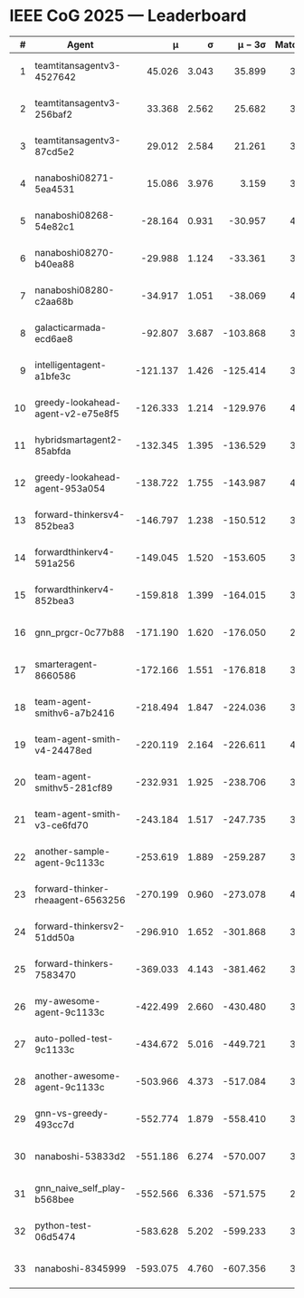 # IEEE CoG 2025 — Leaderboard

| # | Agent | μ | σ | μ − 3σ | Matches | Updated |
|---:|---|---:|---:|---:|---:|---|
| 1 | teamtitansagentv3-4527642 | 45.026 | 3.043 | 35.899 | 3256 | 2025-09-01 21:53 |
| 2 | teamtitansagentv3-256baf2 | 33.368 | 2.562 | 25.682 | 3634 | 2025-09-01 21:53 |
| 3 | teamtitansagentv3-87cd5e2 | 29.012 | 2.584 | 21.261 | 3498 | 2025-09-01 21:53 |
| 4 | nanaboshi08271-5ea4531 | 15.086 | 3.976 | 3.159 | 3800 | 2025-09-01 21:53 |
| 5 | nanaboshi08268-54e82c1 | -28.164 | 0.931 | -30.957 | 4000 | 2025-09-01 21:53 |
| 6 | nanaboshi08270-b40ea88 | -29.988 | 1.124 | -33.361 | 3800 | 2025-09-01 21:53 |
| 7 | nanaboshi08280-c2aa68b | -34.917 | 1.051 | -38.069 | 4100 | 2025-09-01 21:53 |
| 8 | galacticarmada-ecd6ae8 | -92.807 | 3.687 | -103.868 | 3580 | 2025-09-01 21:53 |
| 9 | intelligentagent-a1bfe3c | -121.137 | 1.426 | -125.414 | 3502 | 2025-09-01 21:53 |
| 10 | greedy-lookahead-agent-v2-e75e8f5 | -126.333 | 1.214 | -129.976 | 4188 | 2025-09-01 21:53 |
| 11 | hybridsmartagent2-85abfda | -132.345 | 1.395 | -136.529 | 3184 | 2025-09-01 21:53 |
| 12 | greedy-lookahead-agent-953a054 | -138.722 | 1.755 | -143.987 | 4068 | 2025-09-01 21:53 |
| 13 | forward-thinkersv4-852bea3 | -146.797 | 1.238 | -150.512 | 3131 | 2025-09-01 21:53 |
| 14 | forwardthinkerv4-591a256 | -149.045 | 1.520 | -153.605 | 3087 | 2025-09-01 21:53 |
| 15 | forwardthinkerv4-852bea3 | -159.818 | 1.399 | -164.015 | 3147 | 2025-09-01 21:53 |
| 16 | gnn_prgcr-0c77b88 | -171.190 | 1.620 | -176.050 | 2980 | 2025-09-01 21:53 |
| 17 | smarteragent-8660586 | -172.166 | 1.551 | -176.818 | 3049 | 2025-09-01 21:53 |
| 18 | team-agent-smithv6-a7b2416 | -218.494 | 1.847 | -224.036 | 3960 | 2025-09-01 21:53 |
| 19 | team-agent-smith-v4-24478ed | -220.119 | 2.164 | -226.611 | 4100 | 2025-09-01 21:53 |
| 20 | team-agent-smithv5-281cf89 | -232.931 | 1.925 | -238.706 | 3720 | 2025-09-01 21:53 |
| 21 | team-agent-smith-v3-ce6fd70 | -243.184 | 1.517 | -247.735 | 3680 | 2025-09-01 21:53 |
| 22 | another-sample-agent-9c1133c | -253.619 | 1.889 | -259.287 | 3960 | 2025-09-01 21:53 |
| 23 | forward-thinker-rheaagent-6563256 | -270.199 | 0.960 | -273.078 | 4028 | 2025-09-01 21:53 |
| 24 | forward-thinkersv2-51dd50a | -296.910 | 1.652 | -301.868 | 3508 | 2025-09-01 21:53 |
| 25 | forward-thinkers-7583470 | -369.033 | 4.143 | -381.462 | 3780 | 2025-09-01 21:53 |
| 26 | my-awesome-agent-9c1133c | -422.499 | 2.660 | -430.480 | 3840 | 2025-09-01 21:53 |
| 27 | auto-polled-test-9c1133c | -434.672 | 5.016 | -449.721 | 3920 | 2025-09-01 21:53 |
| 28 | another-awesome-agent-9c1133c | -503.966 | 4.373 | -517.084 | 3800 | 2025-09-01 21:53 |
| 29 | gnn-vs-greedy-493cc7d | -552.774 | 1.879 | -558.410 | 3420 | 2025-09-01 21:53 |
| 30 | nanaboshi-53833d2 | -551.186 | 6.274 | -570.007 | 3460 | 2025-09-01 21:53 |
| 31 | gnn_naive_self_play-b568bee | -552.566 | 6.336 | -571.575 | 2440 | 2025-09-01 21:53 |
| 32 | python-test-06d5474 | -583.628 | 5.202 | -599.233 | 3060 | 2025-09-01 21:53 |
| 33 | nanaboshi-8345999 | -593.075 | 4.760 | -607.356 | 3560 | 2025-09-01 21:53 |
